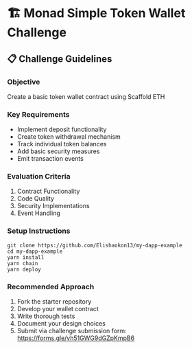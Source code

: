 # 🏗 Monad Simple Token Wallet Challenge

## 📋 Challenge Guidelines

### Objective
Create a basic token wallet contract using Scaffold ETH

### Key Requirements
- Implement deposit functionality
- Create token withdrawal mechanism
- Track individual token balances
- Add basic security measures
- Emit transaction events

### Evaluation Criteria
1. Contract Functionality
2. Code Quality
3. Security Implementations
4. Event Handling

### Setup Instructions
```
git clone https://github.com/Elishaokon13/my-dapp-example
cd my-dapp-example
yarn install
yarn chain
yarn deploy
```

### Recommended Approach
1. Fork the starter repository
2. Develop your wallet contract
3. Write thorough tests
4. Document your design choices
5. Submit via challenge submission form: https://forms.gle/vh51GWG9dGZpKmpB6